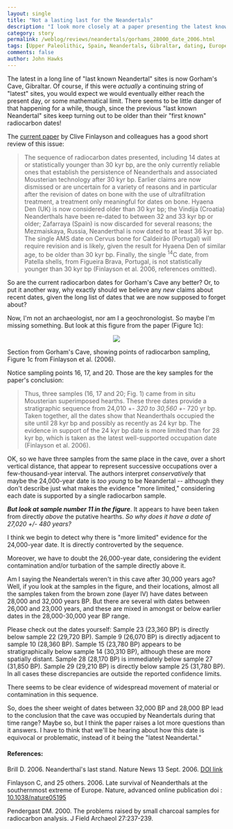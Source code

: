 ```yaml
---
layout: single 
title: "Not a lasting last for the Neandertals" 
description: "I look more closely at a paper presenting the latest known radiocarbon dates for Mousterian in Iberia" 
category: story
permalink: /weblog/reviews/neandertals/gorhams_28000_date_2006.html
tags: [Upper Paleolithic, Spain, Neandertals, Gibraltar, dating, Europe, Mousterian] 
comments: false 
author: John Hawks 
---
```



The latest in a long line of "last known Neandertal" sites is now Gorham's Cave, Gibraltar. Of course, if this were <i>actually</i> a continuing string of "latest" sites, you would expect we would eventually either reach the present day, or some mathematical limit. There seems to be little danger of that happening for a while, though, since the previous "last known Neandertal" sites keep turning out to be older than their "first known" radiocarbon dates!
</p>

<p>
The <a href="http://dx.doi.org/10.1038/nature05195">current paper</a> by Clive Finlayson and colleagues has a good short review of this issue: 
</p>

<blockquote>The sequence of radiocarbon dates presented, including 14 dates at or statistically younger than 30 kyr bp, are the only currently reliable ones that establish the persistence of Neanderthals and associated Mousterian technology after 30 kyr bp. Earlier claims are now dismissed or are uncertain for a variety of reasons and in particular after the revision of dates on bone with the use of ultrafiltration treatment, a treatment only meaningful for dates on bone. Hyaena Den (UK) is now considered older than 30 kyr bp; the Vindija (Croatia) Neanderthals have been re-dated to between 32 and 33 kyr bp or older; Zafarraya (Spain) is now discarded for several reasons; the Mezmaiskaya, Russia, Neanderthal is now dated to at least 36 kyr bp. The single AMS date on Cervus bone for Caldeir&atilde;o (Portugal) will require revision and is likely, given the result for Hyaena Den of similar age, to be older than 30 kyr bp. Finally, the single <sup>14</sup>C date, from Patella shells, from Figueira Brava, Portugal, is not statistically younger than 30 kyr bp (Finlayson et al. 2006, references omitted).</blockquote>
</p>

<p>
So are the current radiocarbon dates for Gorham's Cave any better? Or, to put it another way, why exactly should we believe any <i>new</i> claims about recent dates, given the long list of dates that we are now supposed to forget about?
</p>

<p>
Now, I'm not an archaeologist, nor am I a geochronologist. So maybe I'm missing something. But look at this figure from the paper (Figure 1c):
</p>

<div style="text-align:center;">
<img src="/graphics/gorhams_section.jpg" />
</div>
<p class="caption">Section from Gorham's Cave, showing points of radiocarbon sampling, Figure 1c from Finlayson et al. (2006).</p>

<p>
Notice sampling points 16, 17, and 20. Those are the key samples for the paper's conclusion: 
</p>

<blockquote> Thus, three samples (16, 17 and 20; Fig. 1) came from in situ Mousterian superimposed hearths. These three dates provide a stratigraphic sequence from 24,010 +<i>- 320 to 30,560 +</i>- 720 yr bp. Taken together, all the dates show that Neanderthals occupied the site until 28 kyr bp and possibly as recently as 24 kyr bp. The evidence in support of the 24 kyr bp date is more limited than for 28 kyr bp, which is taken as the latest well-supported occupation date (Finlayson et al. 2006). </blockquote>

<p>
OK, so we have three samples from the same place in the cave, over a short vertical distance, that appear to represent successive occupations over a few-thousand-year interval. The authors interpret <i>conservatively</i> that maybe the 24,000-year date is <i>too young</i> to be Neandertal -- although they don't describe just what makes the evidence "more limited," considering each date is supported by a single radiocarbon sample. 
</p>

<p>
<i><b>But look at sample number 11 in the figure</b></i>. It appears to have been taken from directly <i>above</i> the putative hearths. <i>So why does it have a date of 27,020 +/- 480 years?</i>

<p>
I think we begin to detect why there is "more limited" evidence for the 24,000-year date. It is directly controverted by the sequence. 
</p>

<p>
Moreover, we have to doubt the 26,000-year date, considering the evident contamination and/or turbation of the sample directly above it. 
</p>

<p>
Am I saying the Neandertals weren't in this cave after 30,000 years ago? Well, if you look at the samples in the figure, and their locations, almost all the samples taken from the brown zone (layer IV) have dates between 28,000 and 32,000 years BP. But there are several with dates between 26,000 and 23,000 years, and these are mixed in amongst or below earlier dates in the 28,000-30,000 year BP range. 
</p>

<p>
Please check out the dates yourself: Sample 23 (23,360 BP) is directly below sample 22 (29,720 BP). Sample 9 (26,070 BP) is directly adjacent to sample 10 (28,360 BP). Sample 15 (23,780 BP) appears to be stratigraphically below sample 14 (30,310 BP), although these are more spatially distant. Sample 28 (28,170 BP) is immediately below sample 27 (31,850 BP). Sample 29 (29,210 BP) is directly below sample 25 (31,780 BP). In all cases these discrepancies are outside the reported confidence limits. 
</p>

<p>
There seems to be clear evidence of widespread movement of material or contamination in this sequence. 
</p>

<p>
So, does the sheer weight of dates between 32,000 BP and 28,000 BP lead to the conclusion that the cave was occupied by Neandertals during that time range? Maybe so, but I think the paper raises a lot more questions than it answers. I have to think that we'll be hearing about how this date is equivocal or problematic, instead of it being the "latest Neandertal." 
</p>

<h4>References:</h4>

<p class="cite">Brill D. 2006. Neanderthal's last stand. Nature News 13 Sept. 2006. <a href="http://dx.doi.org/10.1038/news060911-8">DOI link</a></p>

<p class="cite">Finlayson C, and 25 others. 2006. Late survival of Neanderthals at the southernmost extreme of Europe. Nature, advanced online publication doi : <a href="http://dx.doi.org/10.1038/nature05195">10.1038/nature05195</a></p>

<p class="cite">Pendergast DM. 2000. The problems raised by small charcoal samples for radiocarbon analysis. J Field Archaeol 27:237-239. </p>

